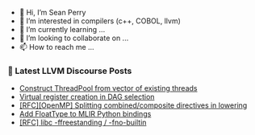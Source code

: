- 👋 Hi, I’m Sean Perry
- 👀 I’m interested in compilers (c++, COBOL, llvm)
- 🌱 I’m currently learning ...
- 💞️ I’m looking to collaborate on ...
- 📫 How to reach me ...

<!---
s66perry/s66perry is a ✨ special ✨ repository because its `README.md` (this file) appears on your GitHub profile.
You can click the Preview link to take a look at your changes.
--->
### 📕 Latest LLVM Discourse Posts

<!-- DISCOURSE-LLVM:START -->
- [Construct ThreadPool from vector of existing threads](https://discourse.llvm.org/t/construct-threadpool-from-vector-of-existing-threads/76883#post_4)
- [Virtual register creation in DAG selection](https://discourse.llvm.org/t/virtual-register-creation-in-dag-selection/76605?page=2#post_23)
- [[RFC][OpenMP] Splitting combined/composite directives in lowering](https://discourse.llvm.org/t/rfc-openmp-splitting-combined-composite-directives-in-lowering/76499#post_19)
- [Add FloatType to MLIR Python bindings](https://discourse.llvm.org/t/add-floattype-to-mlir-python-bindings/76959#post_5)
- [[RFC] libc -ffreestanding / -fno-builtin](https://discourse.llvm.org/t/rfc-libc-ffreestanding-fno-builtin/75883#post_14)
<!-- DISCOURSE-LLVM:END -->
